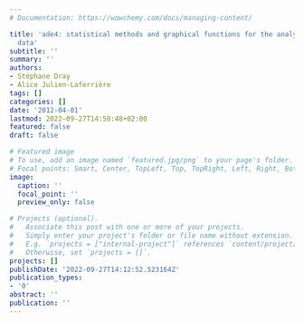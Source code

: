 ```yaml
---
# Documentation: https://wowchemy.com/docs/managing-content/

title: 'ade4: statistical methods and graphical functions for the analysis of multivariate
  data'
subtitle: ''
summary: ''
authors:
- Stéphane Dray
- Alice Julien-Laferrière
tags: []
categories: []
date: '2012-04-01'
lastmod: 2022-09-27T14:50:48+02:00
featured: false
draft: false

# Featured image
# To use, add an image named `featured.jpg/png` to your page's folder.
# Focal points: Smart, Center, TopLeft, Top, TopRight, Left, Right, BottomLeft, Bottom, BottomRight.
image:
  caption: ''
  focal_point: ''
  preview_only: false

# Projects (optional).
#   Associate this post with one or more of your projects.
#   Simply enter your project's folder or file name without extension.
#   E.g. `projects = ["internal-project"]` references `content/project/deep-learning/index.md`.
#   Otherwise, set `projects = []`.
projects: []
publishDate: '2022-09-27T14:12:52.523164Z'
publication_types:
- '0'
abstract: ''
publication: ''
---
```

